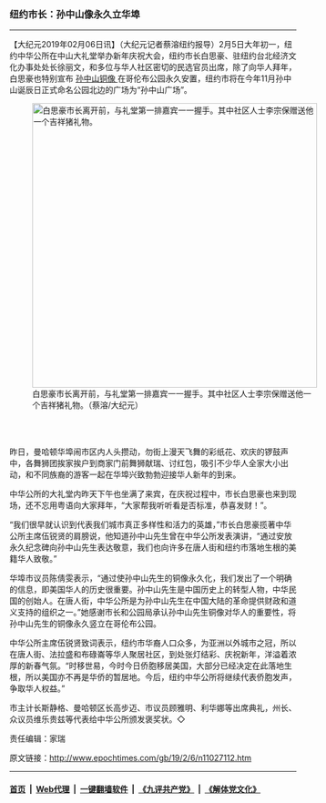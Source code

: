 ### 纽约市长：孙中山像永久立华埠
------------------------

<p>
 【大纪元2019年02月06日讯】（大纪元记者蔡溶纽约报导）2月5日大年初一，纽约中华公所在中山大礼堂举办新年庆祝大会，纽约市长白思豪、驻纽约台北经济文化办事处处长徐丽文，和多位与华人社区密切的民选官员出席，除了向华人拜年，白思豪也特别宣布
 <a href="http://www.epochtimes.com/gb/tag/%E5%AD%99%E4%B8%AD%E5%B1%B1%E9%93%9C%E5%83%8F.html">
  孙中山铜像
 </a>
 在哥伦布公园永久安置，纽约市将在今年11月孙中山诞辰日正式命名公园北边的广场为“孙中山广场”。
</p>
<figure class="wp-caption aligncenter" id="11027114" style="width: 500px">
 <img alt="白思豪市长离开前，与礼堂第一排嘉宾一一握手。其中社区人士李宗保赠送他一个吉祥猪礼物。" src="http://i.epochtimes.com/assets/uploads/2019/02/d8881a1c61ac019f9e8cb75a4bf090c0-450x338.jpeg" width="500"/>
 <br/><figcaption class="wp-caption-text">
  白思豪市长离开前，与礼堂第一排嘉宾一一握手。其中社区人士李宗保赠送他一个吉祥猪礼物。（蔡溶/大纪元）
 </figcaption><br/>
</figure><br/>
<p>
 昨日，曼哈顿华埠闹市区内人头攒动，勿街上漫天飞舞的彩纸花、欢庆的锣鼓声中，各舞狮团挨家挨户到商家门前舞狮献瑞、讨红包，吸引不少华人全家大小出动，和不同族裔的游客一起在华埠兴致勃勃迎接华人新年的到来。
</p>
<p>
 中华公所的大礼堂内昨天下午也坐满了来宾，在庆祝过程中，市长白思豪也来到现场，还不忘用粤语向大家拜年，“大家帮我听听看是否标准，恭喜发财！”。
</p>
<p>
 “我们很早就认识到代表我们城市真正多样性和活力的英雄，”市长白思豪揽著中华公所主席伍锐贤的肩膀说，他知道孙中山先生曾在中华公所发表演讲，“通过安放永久纪念碑向孙中山先生表达敬意，我们也向许多在唐人街和纽约市落地生根的美籍华人致敬。”
</p>
<p>
 华埠市议员陈倩雯表示，“通过使孙中山先生的铜像永久化，我们发出了一个明确的信息，即美国华人的历史很重要。孙中山先生是中国历史上的转型人物，中华民国的创始人。在唐人街，中华公所是为孙中山先生在中国大陆的革命提供财政和道义支持的组织之一。”她感谢市长和公园局承认孙中山先生铜像对华人的重要性，将孙中山先生的铜像永久竖立在哥伦布公园。
</p>
<p>
 中华公所主席伍锐贤致词表示，纽约市华裔人口众多，为亚洲以外城市之冠，所以在唐人街、法拉盛和布碌崙等华人聚居社区，到处张灯结彩、庆祝新年，洋溢着浓厚的新春气氛。“时移世易，今时今日侨胞移居美国，大部分已经决定在此落地生根，所以美国亦不再是华侨的暂居地。今后，纽约中华公所将继续代表侨胞发声，争取华人权益。”
</p>
<p>
 市主计长斯静格、曼哈顿区长高步迈、市议员顾雅明、利华娜等出席典礼，州长、众议员维乐贵兹等代表给中华公所颁发褒奖状。◇
</p>
<p>
 责任编辑：家瑞
</p>

原文链接：http://www.epochtimes.com/gb/19/2/6/n11027112.htm


------------------------
#### [首页](https://github.com/gfw-breaker/banned-news/blob/master/README.md) &nbsp;|&nbsp; [Web代理](https://github.com/labour-camp/helloworld) &nbsp;|&nbsp; [一键翻墙软件](https://github.com/gfw-breaker/nogfw/blob/master/README.md) &nbsp;|&nbsp; [《九评共产党》](https://github.com/gfw-breaker/9ping.md/blob/master/README.md#九评之一评共产党是什么) &nbsp;|&nbsp; [《解体党文化》](https://github.com/gfw-breaker/jtdwh.md/blob/master/README.md#绪论)


